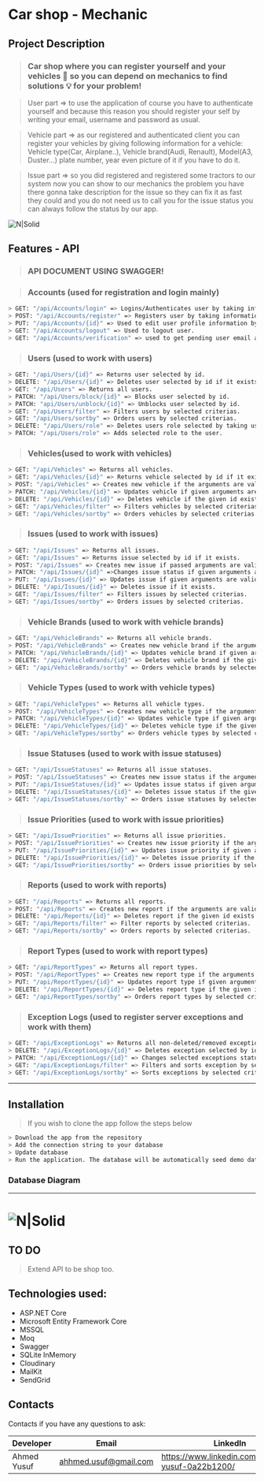 # **Car shop - Mechanic**

## Project Description
>### Car shop where you can register yourself and your vehicles :tractor: so you can depend on mechanics to find solutions :bulb: for your problem!

> User part => to use the  application of course you have to authenticate yourself and because this reason you should register your self by writing your email, username and password as usual.

> Vehicle part => as our registered and authenticated client you can register your vehicles by giving following information for a vehicle: 
Vehicle type(Car, Airplane..), Vehicle brand(Audi, Renault), Model(A3, Duster...) plate number, year even picture of it if you have  to do it.

>  Issue part => so you did registered and registered some tractors to our system now you can show to our mechanics the problem you have there gonna take description for  the issue so they can fix it as fast they could and you do not need us to call you for the issue status you  can always follow the status by our app.

![N|Solid](https://res.cloudinary.com/diihcd5cx/image/upload/v1642179470/Read-Me/car-shop-image_i8uktq.webp)

## Features - API

> ### API DOCUMENT USING SWAGGER!

> ### Accounts (used for registration and login mainly)
```sh
> GET: "/api/Accounts/login" => Logins/Authenticates user by taking information from body and setting identities with claims.
> POST: "/api/Accounts/register" => Registers user by taking information from body.
> PUT: "/api/Accounts/{id}" => Used to edit user profile information by selected arguments.
> GET: "/api/Accounts/logout" => Used to logout user.
> GET: "/api/Accounts/verification" => used to get pending user email and verification code to accept him as our client/user.
```

> ### Users (used to work with users)
```sh
> GET: "/api/Users/{id}" => Returns user selected by id.
> DELETE: "/api/Users/{id}" => Deletes user selected by id if it exists.
> GET: "/api/Users" => Returns all users.
> PATCH: "/api/Users/block/{id}" => Blocks user selected by id.
> PATCH: "api/Users/unblock/{id}" => Unblocks user selected by id.
> GET: "/api/Users/filter" => Filters users by selected criterias.
> GET: "/api/Users/sortby" => Orders users by selected criterias.
> DELETE: "/api/Users/role" => Deletes users role selected by taking user and role id as arguments.
> PATCH: "/api/Users/role" => Adds selected role to the user.
```

> ### Vehicles(used to work with vehicles)
```sh
> GET: "/api/Vehicles" => Returns all vehicles.
> GET: "/api/Vehicles/{id}" => Returns vehicle selected by id if it exists.
> POST: "/api/Vehicles" => Creates new vehicle if the arguments are valid.
> PATCH: "/api/Vehicles/{id}" => Updates vehicle if given arguments are valid.
> DELETE: "/api/Vehicles/{id}" => Deletes vehicle if the given id exists.
> GET: "/api/Vehicles/filter" => Filters vehicles by selected criterias.
> GET: "/api/Vehicles/sortby" => Orders vehicles by selected criterias.
```

> ### Issues (used to work with issues)
```sh
> GET: "/api/Issues" => Returns all issues.
> GET: "/api/Issues" => Returns issue selected by id if it exists.
> POST: "/api/Issues" => Creates new issue if passed arguments are valid.
> PATCH: "/api/Issues/{id}" =>Changes issue status if given arguments are valid.
> PUT: "/api/Issues/{id}" => Updates issue if given arguments are valid.
> DELETE: "/api/Issues/{id}" => Deletes issue if it exists.
> GET: "/api/Issues/filter" => Filters issues by selected criterias.
> GET: "/api/Issues/sortby" => Orders issues by selected criterias.
```

> ### Vehicle Brands (used to work with vehicle brands)
```sh
> GET: "/api/VehicleBrands" => Returns all vehicle brands.
> POST: "/api/VehicleBrands" => Creates new vehicle brand if the arguments are valid.
> PATCH: "/api/VehicleBrands/{id}" => Updates vehicle brand if given arguments are valid.
> DELETE: "/api/VehicleBrands/{id}" => Deletes vehicle brand if the given id exists.
> GET: "/api/VehicleBrands/sortby" => Orders vehicle brands by selected criterias.
```

> ### Vehicle Types (used to work with vehicle types)
```sh
> GET: "/api/VehicleTypes" => Returns all vehicle types.
> POST: "/api/VehicleTypes" => Creates new vehicle type if the arguments are valid.
> PATCH: "/api/VehicleTypes/{id}" => Updates vehicle type if given arguments are valid.
> DELETE: "/api/VehicleTypes/{id}" => Deletes vehicle type if the given id exists.
> GET: "/api/VehicleTypes/sortby" => Orders vehicle types by selected criterias.
```

> ### Issue Statuses (used to work with issue statuses)
```sh
> GET: "/api/IssueStatuses" => Returns all issue statuses.
> POST: "/api/IssueStatuses" => Creates new issue status if the arguments are valid.
> PUT: "/api/IssueStatuses/{id}" => Updates issue status if given arguments are valid.
> DELETE: "/api/IssueStatuses/{id}" => Deletes issue status if the given id exists.
> GET: "/api/IssueStatuses/sortby" => Orders issue statuses by selected criterias.
```
> ### Issue Priorities (used to work with issue priorities)
```sh
> GET: "/api/IssuePriorities" => Returns all issue priorities.
> POST: "/api/IssuePriorities" => Creates new issue priority if the arguments are valid.
> PUT: "/api/IssuePriorities/{id}" => Updates issue priority if given arguments are valid.
> DELETE: "/api/IssuePriorities/{id}" => Deletes issue priority if the given id exists.
> GET: "/api/IssuePriorities/sortby" => Orders issue priorities by selected criterias.
```
> ### Reports (used to work with reports)
```sh
> GET: "/api/Reports" => Returns all reports.
> POST: "/api/Reports" => Creates new report if the arguments are valid.
> DELETE: "/api/Reports/{id}" => Deletes report if the given id exists.
> GET: "/api/Reports/filter" => Filter reports by selected criterias.
> GET: "/api/Reports/sortby" => Orders reports by selected criterias.
```
> ### Report Types (used to work with report types)
```sh
> GET: "/api/ReportTypes" => Returns all report types.
> POST: "/api/ReportTypes" => Creates new report type if the arguments are valid.
> PUT: "/api/ReportTypes/{id}" => Updates report type if given arguments are valid.
> DELETE: "/api/ReportTypes/{id}" => Deletes report type if the given id exists.
> GET: "/api/ReportTypes/sortby" => Orders report types by selected criterias.
```

> ### Exception Logs (used to register server exceptions and work with them)
```sh
> GET: "/api/ExceptionLogs" => Returns all non-deleted/removed exceptions.
> DELETE: "/api/ExceptionLogs/{id}" => Deletes exception selected by id.
> PATCH: "/api/ExceptionLogs/{id}" => Changes selected exceptions status from non-checked to checked.
> GET: "/api/ExceptionLogs/filter" => Filters and sorts exception by selected criterias.
> GET: "/api/ExceptionLogs/sortby" => Sorts exceptions by selected criterias.
```
---
## Installation
> If you wish to clone the app follow the steps below
```sh
> Download the app from the repository
> Add the connection string to your database
> Update database
> Run the application. The database will be automatically seed demo data
```

### Database Diagram
---
![N|Solid](https://res.cloudinary.com/diihcd5cx/image/upload/v1642256886/Read-Me/Car-Shop-Mechanic-DB_gkfpky.png)
=======

## TO DO
> Extend API to be shop too.

## Technologies used: 
 - ASP.NET Core
 - Microsoft Entity Framework Core
 - MSSQL
 - Moq
 - Swagger
 - SQLite InMemory
 - Cloudinary
 - MailKit
 - SendGrid

## Contacts

Contacts if you have any questions to ask:

| Developer | Email | LinkedIn |
| ------ | ------ | ------ |
| Ahmed Yusuf | ahhmed.usuf@gmail.com | https://www.linkedin.com/in/ahmed-yusuf-0a22b1200/ |
